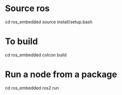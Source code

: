 # Source ros
cd ros_embedded 
source install/setup.bash

# To build 
cd ros_embedded
colcon build

# Run a node from a package
cd ros_embedded
ros2 run <package> <node>





